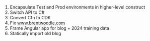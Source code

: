 1. Encapsulate Test and Prod environments in higher-level construct
2. Switch API to C#
3. Convert Cfn to CDK
4. Fix www.brentwoodle.com
5. Frame Angular app for blog + 2024 training data
6. Statically import old blog